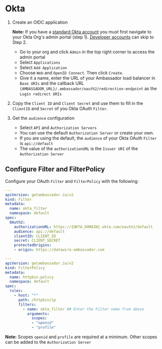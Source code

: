 # Okta

1. Create an OIDC application

   **Note:** If you have a [standard Okta account](https://www.okta.com) you must first navigate to your Okta Org's admin portal (step 1). [Developer accounts](https://developer.okta.com) can skip to Step 2.

   - Go to your org and click `Admin` in the top right corner to access the admin portal
   - Select `Applications`
   - Select `Add Application`
   - Choose `Web` and `OpenID Connect`. Then click `Create`.
   - Give it a name, enter the URL of your Ambassador load balancer in `Base URIs` and the callback URL `{AMBASSADOR_URL}/.ambassador/oauth2/redirection-endpoint` as the `Login redirect URIs`

2. Copy the `Client ID` and `Client Secret` and use them to fill in the `ClientID` and `Secret` of you Okta OAuth `Filter`.

3. Get the `audience` configuration

   - Select `API` and `Authorization Servers`
   - You can use the default `Authorization Server` or create your own.
   - If you are using the default, the `audience` of your Okta OAuth `Filter` is `api://default`
   - The value of the `authorizationURL` is the `Issuer URI` of the `Authorization Server`

## Configure Filter and FilterPolicy

Configure your OAuth `Filter` and `FilterPolicy` with the following:


   ```yaml
   ---
   apiVersion: getambassador.io/v2
   kind: Filter
   metadata:
     name: okta_filter
     namespace: default
   spec:
     OAuth2:
       authorizationURL: https://{OKTA_DOMAIN}.okta.com/oauth2/default
       audience: api://default
       clientID: CLIENT_ID
       secret: CLIENT_SECRET
       protectedOrigins:
       - origin: https://datawire-ambassador.com
   ```

   ```yaml
   ---
   apiVersion: getambassador.io/v2
   kind: FilterPolicy
   metadata:
     name: httpbin-policy
     namespace: default
   spec:
     rules:
       - host: "*"
         path: /httpbin/ip
         filters:
           - name: okta_filter ## Enter the Filter name from above
             arguments:
               scopes:
               - "openid"
               - "profile"
   ```

**Note:** Scopes `openid` and `profile` are required at a minimum. Other scopes can be added to the `Authorization Server`
